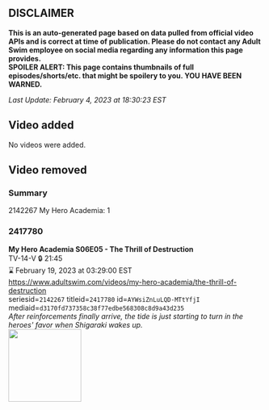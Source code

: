 ## DISCLAIMER
**This is an auto-generated page based on data pulled from official video APIs and is correct at time of publication. Please do not contact any Adult Swim employee on social media regarding any information this page provides.**  
**SPOILER ALERT: This page contains thumbnails of full episodes/shorts/etc. that might be spoilery to you. YOU HAVE BEEN WARNED.**  

_Last Update: February 4, 2023 at 18:30:23 EST_
## Video added
No videos were added.  
## Video removed
### Summary
2142267 My Hero Academia: 1  
### 2417780
**My Hero Academia S06E05 - The Thrill of Destruction**  
TV-14-V 🔒 21:45  
⌛ February 19, 2023 at 03:29:00 EST  
https://www.adultswim.com/videos/my-hero-academia/the-thrill-of-destruction  
seriesid=`2142267` titleid=`2417780` id=`AYWsiZnLuLQD-MTtYfjI` mediaid=`d3170fd737358c38f77edbe568308c8d9a43d235`  
_After reinforcements finally arrive, the tide is just starting to turn in the heroes' favor when Shigaraki wakes up._  
<a href="https://media.cdn.adultswim.com/uploads/20230113/thumbnails/2_23113181113-myheroacademia118tiny.png"><img src="https://media.cdn.adultswim.com/uploads/20230113/thumbnails/2_23113181113-myheroacademia118tiny.png" height="144px" /></a>
